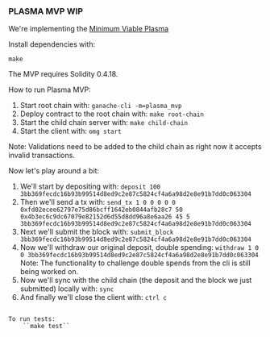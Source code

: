 ### PLASMA MVP WIP

We're implementing the [Minimum Viable Plasma](https://ethresear.ch/t/minimal-viable-plasma/426)

Install dependencies with:

``make``

The MVP requires Solidity 0.4.18.

How to run Plasma MVP:

1. Start root chain with: ``ganache-cli -m=plasma_mvp``
2. Deploy contract to the root chain with:
``make root-chain``
3. Start the child chain server with:
``make child-chain``
4. Start the client with:
``omg start``

Note: Validations need to be added to the child chain as right now it accepts invalid transactions.

Now let's play around a bit:
1. We'll start by depositing with: ``deposit 100 3bb369fecdc16b93b99514d8ed9c2e87c5824cf4a6a98d2e8e91b7dd0c063304``
2. Then we'll send a tx with: ``send_tx 1 0 0 0 0 0 0xfd02ecee62797e75d86bcff1642eb0844afb28c7 50 0x4b3ec6c9dc67079e82152d6d55d8dd96a8e6aa26 45 5 3bb369fecdc16b93b99514d8ed9c2e87c5824cf4a6a98d2e8e91b7dd0c063304``
3.  Next we'll submit the block with: ``submit_block 3bb369fecdc16b93b99514d8ed9c2e87c5824cf4a6a98d2e8e91b7dd0c063304``
4. Now we'll withdraw our original deposit, double spending:
``withdraw 1 0 0 3bb369fecdc16b93b99514d8ed9c2e87c5824cf4a6a98d2e8e91b7dd0c063304``
Note: The functionality to challenge double spends from the cli is still being worked on.
5. Now we'll sync with the child chain (the deposit and the block we just submitted) locally with: ``sync``
6. And finally we'll close the client with: `ctrl c`
````

To run tests:
    ``make test``

